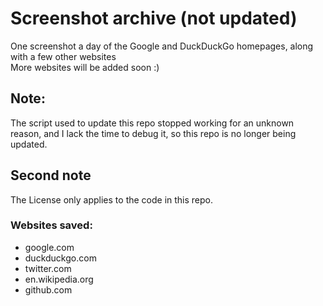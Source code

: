 # Screenshot archive (not updated)
One screenshot a day of the Google and DuckDuckGo homepages, along with a few other websites <br>
More websites will be added soon :)

## Note:
The script used to update this repo stopped working for an unknown reason, and I lack the time to debug it, so this repo is no longer being updated.

## Second note
The License only applies to the code in this repo.

### Websites saved:
- google.com
- duckduckgo.com
- twitter.com
- en.wikipedia.org
- github.com
